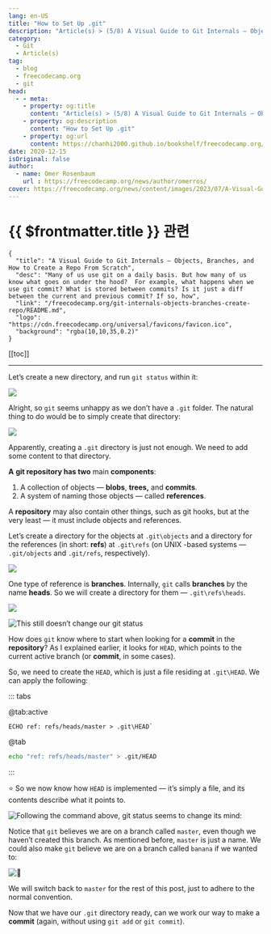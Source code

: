 ```yaml
---
lang: en-US
title: "How to Set Up .git"
description: "Article(s) > (5/8) A Visual Guide to Git Internals — Objects, Branches, and How to Create a Repo From Scratch"
category:
  - Git
  - Article(s)
tag:
  - blog
  - freecodecamp.org
  - git
head:
  - - meta:
    - property: og:title
      content: "Article(s) > (5/8) A Visual Guide to Git Internals — Objects, Branches, and How to Create a Repo From Scratch"
    - property: og:description
      content: "How to Set Up .git"
    - property: og:url
      content: https://chanhi2000.github.io/bookshelf/freecodecamp.org/git-internals-objects-branches-create-repo/how-to-set-up-git.html
date: 2020-12-15
isOriginal: false
author:
  - name: Omer Rosenbaum
    url : https://freecodecamp.org/news/author/omerros/
cover: https://freecodecamp.org/news/content/images/2023/07/A-Visual-Guide-to-Git-Internals-Book-Cover--1-.png
---
```


# {{ $frontmatter.title }} 관련

```component VPCard
{
  "title": "A Visual Guide to Git Internals — Objects, Branches, and How to Create a Repo From Scratch",
  "desc": "Many of us use git on a daily basis. But how many of us know what goes on under the hood?  For example, what happens when we use git commit? What is stored between commits? Is it just a diff between the current and previous commit? If so, how",
  "link": "/freecodecamp.org/git-internals-objects-branches-create-repo/README.md",
  "logo": "https://cdn.freecodecamp.org/universal/favicons/favicon.ico",
  "background": "rgba(10,10,35,0.2)"
}
```

[[toc]]

---

<SiteInfo
  name="A Visual Guide to Git Internals — Objects, Branches, and How to Create a Repo From Scratch"
  desc="Many of us use git on a daily basis. But how many of us know what goes on under the hood?  For example, what happens when we use git commit? What is stored between commits? Is it just a diff between the current and previous commit? If so, how"
  url="https://freecodecamp.org/news/git-internals-objects-branches-create-repo#heading-how-to-set-up-git"
  logo="https://cdn.freecodecamp.org/universal/favicons/favicon.ico"
  preview="https://freecodecamp.org/news/content/images/2023/07/A-Visual-Guide-to-Git-Internals-Book-Cover--1-.png"/>

Let’s create a new directory, and run `git status` within it:

![](https://freecodecamp.org/news/content/images/2020/12/image-106.png)

Alright, so `git` seems unhappy as we don’t have a <VPIcon icon="fas fa-folder-open"/>`.git` folder. The natural thing to do would be to simply create that directory:

![](https://freecodecamp.org/news/content/images/2020/12/image-107.png)

Apparently, creating a <VPIcon icon="fas fa-folder-open"/>`.git` directory is just not enough. We need to add some content to that directory.

**A** **git repository has two** main **components**:

1. A collection of objects — **blobs**, **trees,** and **commits**.
2. A system of naming those objects — called **references**.

A **repository** may also contain other things, such as git hooks, but at the very least — it must include objects and references.

Let’s create a directory for the objects at <VPIcon icon="fas fa-folder-open"/>`.git\objects` and a directory for the references (in short: **refs**) at <VPIcon icon="fas fa-folder-open"/>`.git\refs` (on UNIX -based systems — <VPIcon icon="fas fa-folder-open"/>`.git/objects` and <VPIcon icon="fas fa-folder-open"/>`.git/refs`, respectively).

![](https://freecodecamp.org/news/content/images/2020/12/image-108.png)

One type of reference is **branches**. Internally, `git` calls **branches** by the name **heads**. So we will create a directory for them — <VPIcon icon="fas fa-folder-open"/>`.git\refs\heads`.

![](https://freecodecamp.org/news/content/images/2020/12/image-109.png)

![This still doesn’t change our `git status`](https://freecodecamp.org/news/content/images/2020/12/image-110.png)

How does `git` know where to start when looking for a **commit** in the **repository**? As I explained earlier, it looks for `HEAD`, which points to the current active branch (or **commit**, in some cases).

So, we need to create the `HEAD`, which is just a file residing at <VPIcon icon="fas fa-folder-open"/>`.git\HEAD`. We can apply the following:

::: tabs

@tab:active <VPIcon icon="fa-brands fa-windows"/>

```batch
ECHO ref: refs/heads/master > .git\HEAD`
```

@tab <VPIcon icon="fa-brands fa-linux"/>

```sh
echo "ref: refs/heads/master" > .git/HEAD
```

:::

⭐ So we now know how `HEAD` is implemented — it’s simply a file, and its contents describe what it points to.

![Following the command above, `git status` seems to change its mind:](https://freecodecamp.org/news/content/images/2020/12/image-111.png)

Notice that `git` believes we are on a branch called <VPIcon icon="fas fa-code-branch"/>`master`, even though we haven’t created this branch. As mentioned before, <VPIcon icon="fas fa-code-branch"/>`master` is just a name. We could also make `git` believe we are on a branch called <VPIcon icon="fas fa-code-branch"/>`banana` if we wanted to:

![🍌](https://freecodecamp.org/news/content/images/2020/12/image-112.png)

We will switch back to <VPIcon icon="fas fa-code-branch"/>`master` for the rest of this post, just to adhere to the normal convention.

Now that we have our <VPIcon icon="fas fa-folder-open"/>`.git` directory ready, can we work our way to make a **commit** (again, without using `git add` or `git commit`).
